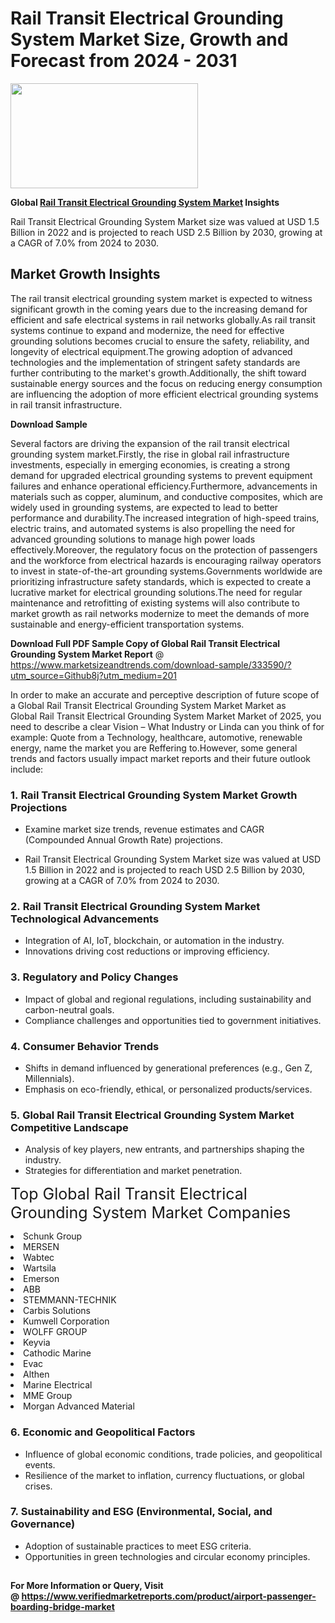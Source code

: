 <H1>Rail Transit Electrical Grounding System Market Size, Growth and Forecast from 2024 - 2031</H1><img class="aligncenter size-medium wp-image-584254" src="https://thirdeyenews.in/wp-content/uploads/2024/09/Global-Market-Research-300x168.jpeg" alt="" width="300" height="168" /><p><strong>Global&nbsp;<a href="https://www.marketsizeandtrends.com/download-sample/333590/?utm_source=Github8j?utm_medium=201">Rail Transit Electrical Grounding System Market</a> Insights</strong></p><p>Rail Transit Electrical Grounding System Market size was valued at USD 1.5 Billion in 2022 and is projected to reach USD 2.5 Billion by 2030, growing at a CAGR of 7.0% from 2024 to 2030.</p><p><h2>Market Growth Insights</h2> <p>The rail transit electrical grounding system market is expected to witness significant growth in the coming years due to the increasing demand for efficient and safe electrical systems in rail networks globally.As rail transit systems continue to expand and modernize, the need for effective grounding solutions becomes crucial to ensure the safety, reliability, and longevity of electrical equipment.The growing adoption of advanced technologies and the implementation of stringent safety standards are further contributing to the market's growth.Additionally, the shift toward sustainable energy sources and the focus on reducing energy consumption are influencing the adoption of more efficient electrical grounding systems in rail transit infrastructure.</p> <p><strong>Download Sample</strong></p> <p>Several factors are driving the expansion of the rail transit electrical grounding system market.Firstly, the rise in global rail infrastructure investments, especially in emerging economies, is creating a strong demand for upgraded electrical grounding systems to prevent equipment failures and enhance operational efficiency.Furthermore, advancements in materials such as copper, aluminum, and conductive composites, which are widely used in grounding systems, are expected to lead to better performance and durability.The increased integration of high-speed trains, electric trains, and automated systems is also propelling the need for advanced grounding solutions to manage high power loads effectively.Moreover, the regulatory focus on the protection of passengers and the workforce from electrical hazards is encouraging railway operators to invest in state-of-the-art grounding systems.Governments worldwide are prioritizing infrastructure safety standards, which is expected to create a lucrative market for electrical grounding solutions.The need for regular maintenance and retrofitting of existing systems will also contribute to market growth as rail networks modernize to meet the demands of more sustainable and energy-efficient transportation systems.</p> <p><span class=""><strong>Download Full PDF Sample Copy of Global Rail Transit Electrical Grounding System Market Report</strong> @ <a href="https://www.marketsizeandtrends.com/download-sample/333590/?utm_source=Github8j?utm_medium=201" target="_blank">https://www.marketsizeandtrends.com/download-sample/333590/?utm_source=Github8j?utm_medium=201</a></span></p><p>In order to make an accurate and perceptive description of future scope of a Global&nbsp;Rail Transit Electrical Grounding System Market Market as Global&nbsp;Rail Transit Electrical Grounding System Market Market of 2025, you need to describe a clear Vision &ndash; What Industry or Linda can you think of for example: Quote from a Technology, healthcare, automotive, renewable energy, name the market you are Reffering to.However, some general trends and factors usually impact market reports and their future outlook include:</p><h3>1.&nbsp;<strong>Rail Transit Electrical Grounding System Market Growth Projections</strong></h3><ul><li>Examine market size trends, revenue estimates and CAGR (Compounded Annual Growth Rate) projections.</li><li><p>Rail Transit Electrical Grounding System Market size was valued at USD 1.5 Billion in 2022 and is projected to reach USD 2.5 Billion by 2030, growing at a CAGR of 7.0% from 2024 to 2030.</p></li></ul><h3>2.&nbsp;<strong>Rail Transit Electrical Grounding System Market Technological Advancements</strong></h3><ul><li>Integration of AI, IoT, blockchain, or automation in the industry.</li><li>Innovations driving cost reductions or improving efficiency.</li></ul><h3>3.&nbsp;<strong>Regulatory and Policy Changes</strong></h3><ul><li>Impact of global and regional regulations, including sustainability and carbon-neutral goals.</li><li>Compliance challenges and opportunities tied to government initiatives.</li></ul><h3>4.&nbsp;<strong>Consumer Behavior Trends</strong></h3><ul><li>Shifts in demand influenced by generational preferences (e.g., Gen Z, Millennials).</li><li>Emphasis on eco-friendly, ethical, or personalized products/services.</li></ul><h3>5.&nbsp;<strong>Global Rail Transit Electrical Grounding System Market Competitive Landscape</strong></h3><ul><li>Analysis of key players, new entrants, and partnerships shaping the industry.</li><li>Strategies for differentiation and market penetration.</li></ul><p data-pm-slice="1 1 []"><span style="color: inherit; font-family: inherit; font-size: 25px;">Top Global Rail Transit Electrical Grounding System Market Companies</span></p><div class="" data-test-id=""><p><li>Schunk Group</li><li> MERSEN</li><li> Wabtec</li><li> Wartsila</li><li> Emerson</li><li> ABB</li><li> STEMMANN-TECHNIK</li><li> Carbis Solutions</li><li> Kumwell Corporation</li><li> WOLFF GROUP</li><li> Keyvia</li><li> Cathodic Marine</li><li> Evac</li><li> Althen</li><li> Marine Electrical</li><li> MME Group</li><li> Morgan Advanced Material</li></p></div><h3>6.&nbsp;<strong>Economic and Geopolitical Factors</strong></h3><ul><li>Influence of global economic conditions, trade policies, and geopolitical events.</li><li>Resilience of the market to inflation, currency fluctuations, or global crises.</li></ul><h3>7.&nbsp;<strong>Sustainability and ESG (Environmental, Social, and Governance)</strong></h3><ul><li>Adoption of sustainable practices to meet ESG criteria.</li><li>Opportunities in green technologies and circular economy principles.</li></ul><h2><strong style="font-size: 14px;">For More Information or Query, Visit @&nbsp;</strong><a style="background-color: #ffffff; font-size: 14px;" href="https://www.marketsizeandtrends.com/report/rail-transit-electrical-grounding-system-market/" target="_blank">https://www.verifiedmarketreports.com/product/airport-passenger-boarding-bridge-market</a></h2>